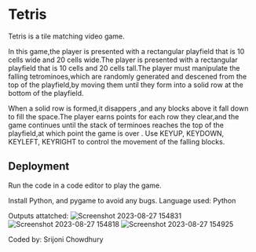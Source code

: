 # Tetris
Tetris is a tile matching video game.

In this game,the player is presented with a rectangular playfield that is 10 cells wide and 20 cells wide.The player is presented with a rectangular playfield that is 10 cells and 20 cells tall.The player must manipulate the falling tetrominoes,which are randomly generated and descened from the top of the playfield,by moving them until they form into a solid row at the bottom of the playfield.

When a solid row is formed,it disappers ,and any blocks above it fall down to fill the space.The player earns points for each row they clear,and the game continues until the stack of terminoes reaches the top of the playfield,at which point the game is over .
Use KEYUP, KEYDOWN, KEYLEFT, KEYRIGHT to control the movement of the falling blocks.

## Deployment
Run the code in a code editor to play the game. 

Install Python, and pygame to avoid any bugs.
Language used: Python 

Outputs attatched:
![Screenshot 2023-08-27 154831](https://github.com/itskutush/Tetris/assets/89831977/b23057f9-ba30-4a8b-a814-bfb53d1e4db3)
![Screenshot 2023-08-27 154818](https://github.com/itskutush/Tetris/assets/89831977/604d59e8-9401-4ff7-928e-340ef7888e4c)
![Screenshot 2023-08-27 154925](https://github.com/itskutush/Tetris/assets/89831977/13f910c6-fa79-4b16-9bec-0119f0fa1b47)



Coded by: Srijoni Chowdhury
